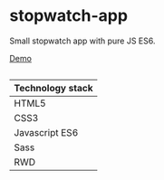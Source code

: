 # stopwatch-app

Small stopwatch app with pure JS ES6.

[Demo](https://haendzel.github.io/stopwatch-app/)

##

| Technology  stack  |
| ------------|
| HTML5         |
| CSS3          |
| Javascript ES6|
| Sass          |
| RWD           |

